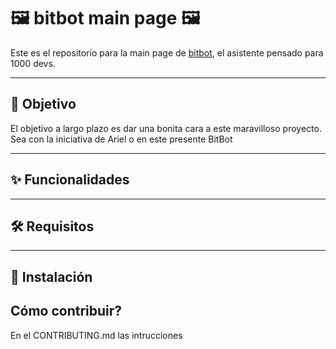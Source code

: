 # 🖼️ bitbot main page 🖼️

Este es el repositorio para la main page de <a rel="noreferrer" target="_blank" href="https://github.com/TeewsPepper/bitbot">bitbot</a>, el asistente pensado para 1000 devs.

---

## 🎯 Objetivo

El objetivo a largo plazo es dar una bonita cara a este maravilloso proyecto. Sea con la iniciativa de Ariel o en este presente BitBot

---

## ✨ Funcionalidades

---

## 🛠 Requisitos

---

## 🚀 Instalación

## Cómo contribuir?
En el CONTRIBUTING.md las intrucciones



